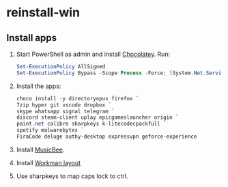 # reinstall-win

## Install apps

1. Start PowerShell as admin and install [Chocolatey](https://chocolatey.org/install). Run:

   ```powershell
   Set-ExecutionPolicy AllSigned
   Set-ExecutionPolicy Bypass -Scope Process -Force; [System.Net.ServicePointManager]::SecurityProtocol = [System.Net.ServicePointManager]::SecurityProtocol -bor 3072; iex ((New-Object System.Net.WebClient).DownloadString('https://community.chocolatey.org/install.ps1'))
   ```

1. Install the apps:

   ```powershell
   choco install -y directoryopus firefox `
   7zip hyper git vscode dropbox `
   skype whatsapp signal telegram `
   discord steam-client uplay epicgameslauncher origin `
   paint.net calibre sharpkeys k-litecodecpackfull `
   spotify malwarebytes `
   FiraCode deluge authy-desktop expressvpn geforce-experience
   ```

1. Install [MusicBee](https://getmusicbee.com/downloads/).
1. Install [Workman layout](https://github.com/workman-layout/Workman/zipball/master)
1. Use sharpkeys to map caps lock to ctrl.